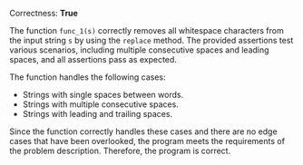 Correctness: **True**

The function `func_1(s)` correctly removes all whitespace characters from the input string `s` by using the `replace` method. The provided assertions test various scenarios, including multiple consecutive spaces and leading spaces, and all assertions pass as expected. 

The function handles the following cases:
- Strings with single spaces between words.
- Strings with multiple consecutive spaces.
- Strings with leading and trailing spaces.

Since the function correctly handles these cases and there are no edge cases that have been overlooked, the program meets the requirements of the problem description. Therefore, the program is correct.
